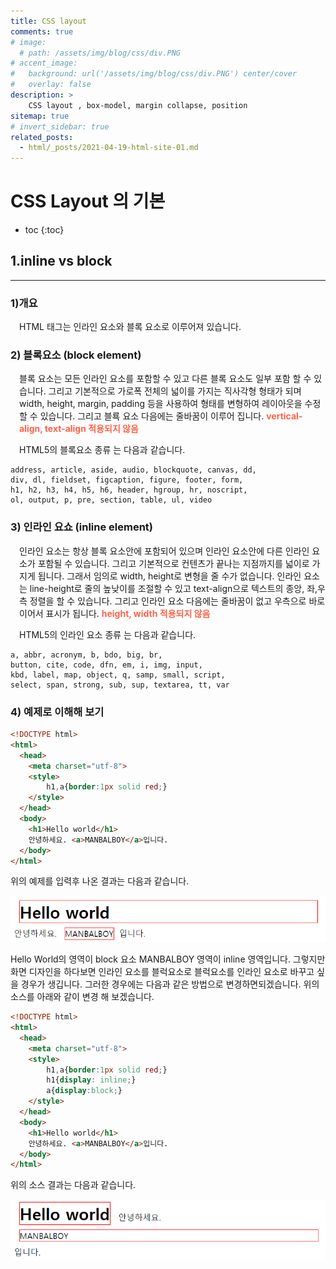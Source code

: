 ```yaml
---
title: CSS layout
comments: true
# image: 
  # path: /assets/img/blog/css/div.PNG
# accent_image: 
#   background: url('/assets/img/blog/css/div.PNG') center/cover
#   overlay: false
description: >
    CSS layout , box-model, margin collapse, position
sitemap: true
# invert_sidebar: true
related_posts:
  - html/_posts/2021-04-19-html-site-01.md
---
```


# CSS Layout 의 기본 

* toc
{:toc}


## 1.inline vs block
---

### 1)개요  

<P style="padding-left:1em">
HTML 태그는 인라인 요소와 블록 요소로 이루어져 있습니다. 
</P>

### 2) 블록요소 (block element)

<p style="padding-left:1em">
블록 요소는 모든 인라인 요소를 포함할 수 있고 다른 블록 요소도 일부 포함 할 수 있습니다. 그리고 기본적으로 가로폭 전체의 넓이를 가지는 직사각형 형태가 되며 width, height, margin, padding 등을 사용하여 형태를 변형하여 레이아웃을 수정할 수 있습니다. 그리고 블룍 요소 다음에는 줄바꿈이 이루어 집니다.
<strong>
<span style="color:tomato">vertical-align, text-align 적용되지 않음</span>
</strong>
</p>
<p style="padding-left:1em">
HTML5의 블록요소 종류 는 다음과 같습니다.
</P>

```
address, article, aside, audio, blockquote, canvas, dd, 
div, dl, fieldset, figcaption, figure, footer, form, 
h1, h2, h3, h4, h5, h6, header, hgroup, hr, noscript, 
ol, output, p, pre, section, table, ul, video
```

### 3) 인라인 요쇼 (inline element)
<p style="padding-left:1em">
인라인 요소는 항상 블록 요소안에 포함되어 있으며 인라인 요소안에 다른 인라인 요소가 포함될 수 있습니다. 그리고 기본적으로 컨텐츠가 끝나는 지점까지를 넓이로 가지게 됩니다. 그래서 임의로 width, height로 변형을 줄 수가 없습니다. 인라인 요소는 line-height로 줄의 높낮이를 조절할 수 있고 text-align으로 텍스트의 종앙, 좌,우측 정렬을 할 수 있습니다. 그리고 인라인 요소 다음에는 줄바꿈이 없고 우측으로 바로 이어서 표시가 됩니다.
<strong>
<span style="color:tomato">height, width 적용되지 않음</span>
</strong>
</p>
<p style="padding-left:1em">
HTML5의 인라인 요소 종류 는 다음과 같습니다.
</P>

```
a, abbr, acronym, b, bdo, big, br,
button, cite, code, dfn, em, i, img, input,
kbd, label, map, object, q, samp, small, script,
select, span, strong, sub, sup, textarea, tt, var
```

### 4) 예제로 이해해 보기
```html
<!DOCTYPE html>
<html>
  <head>
    <meta charset="utf-8">
    <style>
        h1,a{border:1px solid red;}
    </style>
  </head>
  <body>
    <h1>Hello world</h1>
    안녕하세요. <a>MANBALBOY</a>입니다.
  </body>
</html>
```
<p>위의 예제를 입력후 나온 결과는 다음과 같습니다.</p>

![예제1](/assets/img/blog/css/div.PNG "예제1")

<p>Hello World의 영역이 block 요소 MANBALBOY 영역이 inline 영역입니다. 
그렇지만 화면 디자인을 하다보면 인라인 요소를 블럭요소로 블럭요소를 인라인 요소로 바꾸고 싶을 경우가 생깁니다. 그러한 경우에는 다음과 같은 방법으로 변경하면되겠습니다. 
위의 소스를 아래와 같이 변경 해 보겠습니다.
</p>


```html
<!DOCTYPE html>
<html>
  <head>
    <meta charset="utf-8">
    <style>
        h1,a{border:1px solid red;}
        h1{display: inline;}
        a{display:block;}
    </style>
  </head>
  <body>
    <h1>Hello world</h1>
    안녕하세요. <a>MANBALBOY</a>입니다.
  </body>
</html>
```
위의 소스 결과는 다음과 같습니다.

![예제2](/assets/img/blog/css/0419001.PNG "예제2")